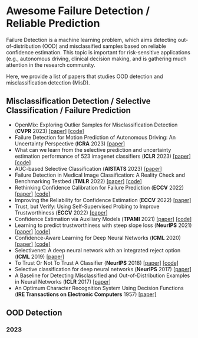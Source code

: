 # Awesome Failure Detection / Reliable Prediction

Failure Detection is a machine learning problem, which aims detecting out-of-distribution (OOD) and misclassified samples based on reliable confidence estimation. This topic is important for risk-sensitive applications (e.g., autonomous driving, clinical decision making, and is gathering much attention in the research community.

Here, we provide a list of papers that studies OOD detection and misclassification detection (MisD).

## Misclassification Detection / Selective Classification / Failure Prediction
- OpenMix: Exploring Outlier Samples for Misclassification Detection (**CVPR** 2023) [[paper]](https://openaccess.thecvf.com/content/CVPR2023/papers/Zhu_OpenMix_Exploring_Outlier_Samples_for_Misclassification_Detection_CVPR_2023_paper.pdf) [[code]](https://github.com/Impression2805/OpenMix)
- Failure Detection for Motion Prediction of Autonomous Driving: An Uncertainty Perspective (**ICRA** 2023) [[paper]](https://arxiv.org/ftp/arxiv/papers/2301/2301.04421.pdf)
- What can we learn from the selective prediction and uncertainty estimation performance of 523 imagenet classifiers (**ICLR** 2023) [[paper]](https://arxiv.org/pdf/2302.11874.pdf) [[code]](https://github.com/IdoGalil/benchmarking-uncertainty-estimation-performance)
- AUC-based Selective Classification (**AISTATS** 2023) [[paper]](https://proceedings.mlr.press/v206/pugnana23a/pugnana23a.pdf)
- Failure Detection in Medical Image Classification: A Reality Check and Benchmarking Testbed (**TMLR** 2022) [[paper]](https://openreview.net/pdf?id=VBHuLfnOMf) [[code]](https://github.com/melanibe/failure_detection_benchmark)
- Rethinking Confidence Calibration for Failure Prediction (**ECCV** 2022) [[paper]](https://www.ecva.net/papers/eccv_2022/papers_ECCV/papers/136850512.pdf) [[code]](https://github.com/Impression2805/FMFP)
- Improving the Reliability for Confidence Estimation (**ECCV** 2022) [[paper]](https://www.ecva.net/papers/eccv_2022/papers_ECCV/papers/136870385.pdf)
- Trust, but Verify: Using Self-Supervised Probing to Improve Trustworthiness (**ECCV** 2022) [[paper]](https://www.ecva.net/papers/eccv_2022/papers_ECCV/papers/136730362.pdf)
- Confidence Estimation via Auxiliary Models (**TPAMI** 2021) [[paper]](https://arxiv.org/pdf/2012.06508.pdf) [[code]](https://github.com/valeoai/ConfidNet)
- Learning to predict trustworthiness with steep slope loss (**NeurIPS** 2021) [[paper]](https://arxiv.org/pdf/2110.00054.pdf) [[code]](https://github.com/luoyan407/predict_trustworthiness)
- Confidence-Aware Learning for Deep Neural Networks (**ICML** 2020) [[paper]](http://proceedings.mlr.press/v119/moon20a/moon20a.pdf) [[code]](https://github.com/daintlab/confidence-aware-learning)
- Selectivenet: A deep neural network with an integrated reject option (**ICML** 2019) [[paper]](http://proceedings.mlr.press/v97/geifman19a/geifman19a.pdf)
- To Trust Or Not To Trust A Classifier (**NeurIPS** 2018) [[paper]](https://proceedings.neurips.cc/paper_files/paper/2018/file/7180cffd6a8e829dacfc2a31b3f72ece-Paper.pdf) [[code]](https://github.com/google/TrustScore)
- Selective classification for deep neural networks (**NeurIPS** 2017) [[paper]](https://proceedings.neurips.cc/paper/2017/file/4a8423d5e91fda00bb7e46540e2b0cf1-Paper.pdf)
- A Baseline for Detecting Misclassified and Out-of-Distribution Examples in Neural Networks (**ICLR** 2017) [[paper]](https://arxiv.org/pdf/1610.02136.pdf)
- An Optimum Character Recognition System Using Decision Functions (**IRE Transactions on Electronic Computers** 1957) [[paper]](https://gwern.net/doc/ai/highleyman/1957-chow.pdf)


## OOD Detection
### 2023
